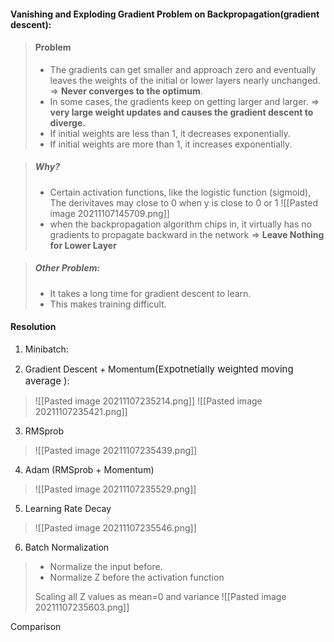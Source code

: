 #### Vanishing and Exploding Gradient Problem on Backpropagation(gradient descent):
> #### Problem
> - The gradients can get smaller and approach zero and eventually leaves the weights of the initial or lower layers nearly unchanged. => **Never converges to the optimum**.
> -  In some cases, the gradients keep on getting larger and larger. => **very large weight updates and causes the gradient descent to diverge.**
> -   If initial weights are less than 1, it decreases exponentially.
> -   If initial weights are more than 1, it increases exponentially.


> ##### Why?
> - Certain activation functions, like the logistic function (sigmoid), The derivitaves may close to 0 when y is close to 0 or 1
> ![[Pasted image 20211107145709.png]]
>  - when the backpropagation algorithm chips in, it virtually has no gradients to propagate backward in the network => **Leave Nothing for Lower Layer**

> ##### Other Problem:
> -  It takes a long time for gradient descent to learn.
> -  This makes training difficult.


#### Resolution

1.  Minibatch:




2.   Gradient Descent + Momentum<span style="font-size:15;">(Expotnetially weighted moving average )</span>:
>![[Pasted image 20211107235214.png]]
>![[Pasted image 20211107235421.png]]


3. RMSprob
> ![[Pasted image 20211107235439.png]]

4. Adam (RMSprob + Momentum)
> ![[Pasted image 20211107235529.png]]

5. Learning Rate Decay
> ![[Pasted image 20211107235546.png]]

6. Batch Normalization

> - Normalize the input before.
> -  Normalize Z before the activation function
> 
> Scaling all Z values as mean=0 and variance 
> ![[Pasted image 20211107235603.png]]



Comparison